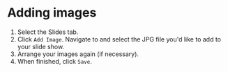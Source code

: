 # Adding images

1. Select the Slides tab.
2. Click `Add Image`. Navigate to and select the JPG file you'd like to add to your slide show.
3. Arrange your images again \(if necessary\).
4. When finished, click `Save`.

